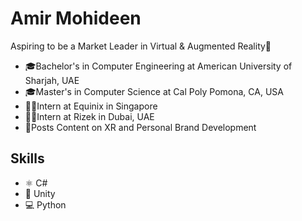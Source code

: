 <!--  [Design and Development](https://github.com/adriantwarog/adriantwarog/blob/master/freeCodeCamp.jpg) -->

# Amir Mohideen
Aspiring to be a Market Leader in Virtual & Augmented Reality👑
* 🎓Bachelor's in Computer Engineering at American University of Sharjah, UAE
* 🎓Master's in Computer Science at Cal Poly Pomona, CA, USA
* 🧑‍💻Intern at Equinix in Singapore
* 🧑‍💻Intern at Rizek in Dubai, UAE
* 🎥Posts Content on XR and Personal Brand Development

## Skills
* ⚛ C#
* 📱 Unity
* 💻 Python

<!--
## Examples of Work
<img src="https://github.com/adriantwarog/adriantwarog/blob/master/covid19.gif" width="512" >
-->

